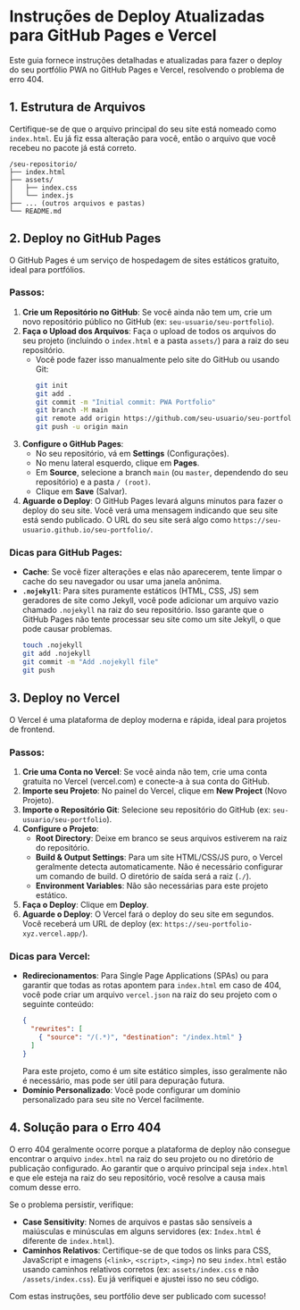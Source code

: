 # Instruções de Deploy Atualizadas para GitHub Pages e Vercel

Este guia fornece instruções detalhadas e atualizadas para fazer o deploy do seu portfólio PWA no GitHub Pages e Vercel, resolvendo o problema de erro 404.

## 1. Estrutura de Arquivos

Certifique-se de que o arquivo principal do seu site está nomeado como `index.html`. Eu já fiz essa alteração para você, então o arquivo que você recebeu no pacote já está correto.

```
/seu-repositorio/
├── index.html
├── assets/
│   ├── index.css
│   └── index.js
├── ... (outros arquivos e pastas)
└── README.md
```

## 2. Deploy no GitHub Pages

O GitHub Pages é um serviço de hospedagem de sites estáticos gratuito, ideal para portfólios.

### Passos:

1.  **Crie um Repositório no GitHub**: Se você ainda não tem um, crie um novo repositório público no GitHub (ex: `seu-usuario/seu-portfolio`).
2.  **Faça o Upload dos Arquivos**: Faça o upload de todos os arquivos do seu projeto (incluindo o `index.html` e a pasta `assets/`) para a raiz do seu repositório.
    -   Você pode fazer isso manualmente pelo site do GitHub ou usando Git:
        ```bash
        git init
        git add .
        git commit -m "Initial commit: PWA Portfolio"
        git branch -M main
        git remote add origin https://github.com/seu-usuario/seu-portfolio.git
        git push -u origin main
        ```
3.  **Configure o GitHub Pages**:
    -   No seu repositório, vá em **Settings** (Configurações).
    -   No menu lateral esquerdo, clique em **Pages**.
    -   Em **Source**, selecione a branch `main` (ou `master`, dependendo do seu repositório) e a pasta `/ (root)`.
    -   Clique em **Save** (Salvar).
4.  **Aguarde o Deploy**: O GitHub Pages levará alguns minutos para fazer o deploy do seu site. Você verá uma mensagem indicando que seu site está sendo publicado. O URL do seu site será algo como `https://seu-usuario.github.io/seu-portfolio/`.

### Dicas para GitHub Pages:
-   **Cache**: Se você fizer alterações e elas não aparecerem, tente limpar o cache do seu navegador ou usar uma janela anônima.
-   **`.nojekyll`**: Para sites puramente estáticos (HTML, CSS, JS) sem geradores de site como Jekyll, você pode adicionar um arquivo vazio chamado `.nojekyll` na raiz do seu repositório. Isso garante que o GitHub Pages não tente processar seu site como um site Jekyll, o que pode causar problemas.
    ```bash
    touch .nojekyll
    git add .nojekyll
    git commit -m "Add .nojekyll file"
    git push
    ```

## 3. Deploy no Vercel

O Vercel é uma plataforma de deploy moderna e rápida, ideal para projetos de frontend.

### Passos:

1.  **Crie uma Conta no Vercel**: Se você ainda não tem, crie uma conta gratuita no Vercel (vercel.com) e conecte-a à sua conta do GitHub.
2.  **Importe seu Projeto**: No painel do Vercel, clique em **New Project** (Novo Projeto).
3.  **Importe o Repositório Git**: Selecione seu repositório do GitHub (ex: `seu-usuario/seu-portfolio`).
4.  **Configure o Projeto**:
    -   **Root Directory**: Deixe em branco se seus arquivos estiverem na raiz do repositório.
    -   **Build & Output Settings**: Para um site HTML/CSS/JS puro, o Vercel geralmente detecta automaticamente. Não é necessário configurar um comando de build. O diretório de saída será a raiz (`./`).
    -   **Environment Variables**: Não são necessárias para este projeto estático.
5.  **Faça o Deploy**: Clique em **Deploy**.
6.  **Aguarde o Deploy**: O Vercel fará o deploy do seu site em segundos. Você receberá um URL de deploy (ex: `https://seu-portfolio-xyz.vercel.app/`).

### Dicas para Vercel:
-   **Redirecionamentos**: Para Single Page Applications (SPAs) ou para garantir que todas as rotas apontem para `index.html` em caso de 404, você pode criar um arquivo `vercel.json` na raiz do seu projeto com o seguinte conteúdo:
    ```json
    {
      "rewrites": [
        { "source": "/(.*)", "destination": "/index.html" }
      ]
    }
    ```
    Para este projeto, como é um site estático simples, isso geralmente não é necessário, mas pode ser útil para depuração futura.
-   **Domínio Personalizado**: Você pode configurar um domínio personalizado para seu site no Vercel facilmente.

## 4. Solução para o Erro 404

O erro 404 geralmente ocorre porque a plataforma de deploy não consegue encontrar o arquivo `index.html` na raiz do seu projeto ou no diretório de publicação configurado. Ao garantir que o arquivo principal seja `index.html` e que ele esteja na raiz do seu repositório, você resolve a causa mais comum desse erro.

Se o problema persistir, verifique:
-   **Case Sensitivity**: Nomes de arquivos e pastas são sensíveis a maiúsculas e minúsculas em alguns servidores (ex: `Index.html` é diferente de `index.html`).
-   **Caminhos Relativos**: Certifique-se de que todos os links para CSS, JavaScript e imagens (`<link>`, `<script>`, `<img>`) no seu `index.html` estão usando caminhos relativos corretos (ex: `assets/index.css` e não `/assets/index.css`). Eu já verifiquei e ajustei isso no seu código.

Com estas instruções, seu portfólio deve ser publicado com sucesso!

